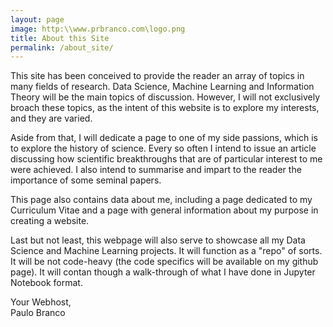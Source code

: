 ```yaml
---
layout: page
image: http:\\www.prbranco.com\logo.png
title: About this Site
permalink: /about_site/
---
```


This site has been conceived to provide the reader an array of topics in many fields of research. Data Science, Machine Learning and Information Theory will be the main topics of discussion. However, I will not exclusively broach these topics, as the intent of this website is to explore my interests, and they are varied.

Aside from that, I will dedicate a page to one of my side passions, which is to explore the history of science. Every so often I intend to issue an article discussing how scientific breakthroughs that are of particular interest to me were achieved. I also intend to summarise and impart to the reader the importance of some seminal papers.

This page also contains data about me, including a page dedicated to my Curriculum Vitae and a page with general information about my purpose in creating a website.

Last but not least, this webpage will also serve to showcase all my Data Science and Machine Learning projects. It will function as a "repo" of sorts. It will be not code-heavy (the code specifics will be available on my github page). It will contan though a walk-through of what I have done in Jupyter Notebook format.

Your Webhost,    
Paulo Branco
